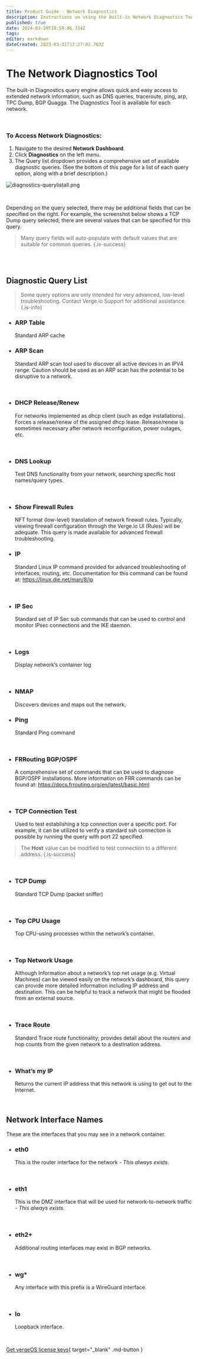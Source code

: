 ```yaml
---
title: Product Guide - Network Diagnostics
description: Instructions on using the built-in Network Diagnostics Tool, including the list of query types available
published: true
date: 2024-03-29T18:59:06.734Z
tags: 
editor: markdown
dateCreated: 2023-03-31T17:27:02.783Z
---
```


# The Network Diagnostics Tool

The built-in Diagnostics query engine allows quick and easy access to extended network information, such as DNS queries, traceroute, ping, arp, TPC Dump, BGP Quagga. The Diagnostics Tool is available for each network.

<br>

### To Access Network Diagnostics:

1.  Navigate to the desired **Network Dashboard**.
2.  Click **Diagnostics** on the left menu.
3.  The Query list dropdown provides a comprehensive set of available diagnostic queries. (See the bottom of this page for a list of each query option, along with a brief description.) 


![diagnostics-querylistall.png](/public/userguide-sshots/diagnostics-querylistall.png)

<br>

Depending on the query selected, there may be additional fields that can be specified on the right. For example, the screenshot below shows a TCP Dump query selected; there are several values that can be specified for this query.

> Many query fields will auto-populate with default values that are suitable for common queries. {.is-success}

<br>
<br>

## Diagnostic Query List

> Some query options are only intended for very advanced, low-level troubleshooting. Contact Verge.io Support for additional assistance. {.is-info}

- ### ARP Table 
  Standard ARP cache
  <br>
  

- ### ARP Scan
  Standard ARP scan tool used to discover all active devices in an IPV4 range. Caution should be used as an ARP scan has the potential to be disruptive to a network.
<br>

- ### DHCP Release/Renew
    For networks implemented as dhcp client (such as edge installations).  Forces a release/renew of the assigned dhcp lease.  Release/renew is sometimes necessary after network reconfiguration, power outages, etc. 
<br>

- ### DNS Lookup
  Test DNS functionality from your network, searching specific host names/query types.
<br>

- ### Show Firewall Rules
  NFT format (low-level) translation of network firewall rules. Typically, viewing firewall configuration through the Verge.io UI (Rules) will be adequate. This query is made available for advanced firewall troubleshooting.
  <br>

- ### IP
  Standard Linux IP command provided for advanced troubleshooting of interfaces, routing, etc. Documentation for this command can be found at: <a href="https://linux.die.net/man/8/ip" target="_blank">https://linux.die.net/man/8/ip</a>
 <br>
 
- ### IP Sec
   Standard set of IP Sec sub commands that can be used to control and monitor IPsec  connections and the IKE daemon.

 <br>
 

- ### Logs
  Display network’s container log
<br>


- ### NMAP 
    Discovers devices and maps out the network.

- ### Ping
  Standard Ping command
<br>  


- ### FRRouting BGP/OSPF
  A comprehensive set of commands that can be used to diagnose BGP/OSPF installations. More information on FRR commands can be found at: <a href="https://docs.frrouting.org/en/latest/basic.html" target="_blank">https://docs.frrouting.org/en/latest/basic.html</a>
<br>

- ### TCP Connection Test
  Used to test establishing a tcp connection over a specific port.  For example, it can be utilized to verify a standard ssh connection is possible by running the query with port 22 specified.  
 > The **Host** value can be modified to test connection to a different address.
  {.is-success}
  
<br>

- ### TCP Dump
  Standard TCP Dump (packet sniffer)
<br>

- ### Top CPU Usage
  Top CPU-using processes within the network’s container.
<br>

- ### Top Network Usage
  Although Information about a network’s top net usage (e.g. Virtual Machines) can be viewed easily on the network’s dashboard, this query can provide more detailed information including IP address and destination. This can be helpful to track a network that might be flooded from an external source.
<br>

- ### Trace Route
  Standard Trace route functionality; provides detail about the routers and hop counts from the given network to a destination address.
<br>

- ### What’s my IP
  Returns the current IP address that this network is using to get out to the Internet.
  
<br>   

## Network Interface Names

These are the interfaces that you may see in a network container.

- ### eth0
  This is the router interface for the network - *This always exists.*
<br>

- ### eth1
  This is the DMZ interface that will be used for network-to-network traffic - *This always exists.*
<br>

- ### eth2+
  Additional routing interfaces may exist in BGP networks.
<br>

- ### wg*
  Any interface with this prefix is a WireGuard interface.
<br>

- ### lo
  Loopback interface.
<br>

[Get vergeOS license keys](https://www.verge.io/test-drive){ target="_blank" .md-button }